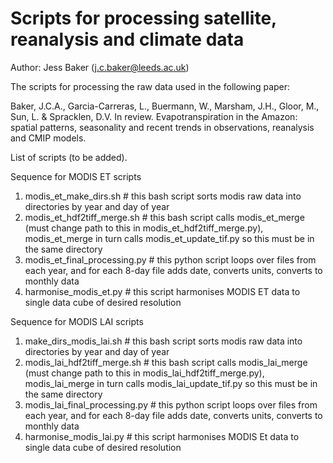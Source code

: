 # Scripts for processing satellite, reanalysis and climate data

Author: Jess Baker (j.c.baker@leeds.ac.uk)

The scripts for processing the raw data used in the following paper:

Baker, J.C.A., Garcia-Carreras, L., Buermann, W., Marsham, J.H., Gloor, M., Sun, L. & Spracklen, D.V. In review. Evapotranspiration in the Amazon: spatial patterns, seasonality and recent trends in observations, reanalysis and CMIP models.

List of scripts (to be added).

Sequence for MODIS ET scripts

1. modis_et_make_dirs.sh  # this bash script sorts modis raw data into directories by year and day of year
2. modis_et_hdf2tiff_merge.sh  # this bash script calls modis_et_merge (must change path to this in modis_et_hdf2tiff_merge.py), modis_et_merge in turn calls modis_et_update_tif.py so this must be in the same directory
3. modis_et_final_processing.py  # this python script loops over files from each year, and for each 8-day file adds date, converts units, converts to monthly data
4. harmonise_modis_et.py  # this script harmonises MODIS ET data to single data cube of desired resolution

Sequence for MODIS LAI scripts
1. make_dirs_modis_lai.sh  # this bash script sorts modis raw data into directories by year and day of year
2. modis_lai_hdf2tiff_merge.sh  # this bash script calls modis_lai_merge (must change path to this in modis_lai_hdf2tiff_merge.py), modis_lai_merge in turn calls modis_lai_update_tif.py so this must be in the same directory
3. modis_lai_final_processing.py  # this python script loops over files from each year, and for each 8-day file adds date, converts units, converts to monthly data
4. harmonise_modis_lai.py  # this script harmonises MODIS Et data to single data cube of desired resolution

